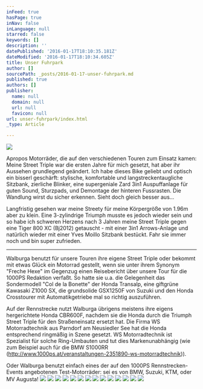 ```yaml
---
inFeed: true
hasPage: true
inNav: false
inLanguage: null
starred: false
keywords: []
description: ''
datePublished: '2016-01-17T18:10:35.181Z'
dateModified: '2016-01-17T18:10:34.605Z'
title: Unser Fuhrpark
author: []
sourcePath: _posts/2016-01-17-unser-fuhrpark.md
published: true
authors: []
publisher:
  name: null
  domain: null
  url: null
  favicon: null
url: unser-fuhrpark/index.html
_type: Article

---
```

![](https://the-grid-user-content.s3-us-west-2.amazonaws.com/aaba84bb-6d92-46b2-aee2-b5a7345e8d30.JPG)

Apropos Motorräder, die auf den verschiedenen Touren zum Einsatz kamen: Meine Street Triple war die ersten Jahre für mich gesetzt, hat aber ihr Aussehen grundlegend geändert. Ich habe dieses Bike geliebt und optisch ein bisserl geschärft: stylische, komfortable und langstreckentaugliche Sitzbank, zierliche Blinker, eine supergeniale Zard 3in1 Auspuffanlage für guten Sound, Sturzpads, und Demontage der hinteren Fussrasten. Die Wandlung wirst du sicher erkennen. Sieht doch gleich besser aus...

Langfristig gesehen war meine Streety für meine Körpergröße von 1.96m aber zu klein. Eine 3-zylindrige Triumph musste es jedoch wieder sein und so habe ich schweren Herzens nach 3 Jahren meine Street Triple gegen eine Tiger 800 XC (Bj2012) getauscht - mit einer 3in1 Arrows-Anlage und natürlich wieder mit einer Yves Moillo Sitzbank bestückt. Fahr sie immer noch und bin  super zufrieden.

****

Walburga benutzt für unsere Touren ihre eigene Street Triple oder bekommt mit etwas Glück ein Motorrad gestellt, wenn sie unter ihrem Synonym "Freche Hexe" im Gegenzug einen Reisebericht über unsere Tour für die 1000PS Redaktion verfaßt. So hatte sie u.a. die Gelegenheit das Sondermodell "Col de la Bonette" der Honda Transalp, eine giftgrüne Kawasaki Z1000 SX, die grundsolide GSX1250F von Suzuki und den Honda Crosstourer mit Automatikgetriebe mal so richtig auszuführen.

Auf der Rennstrecke nutzt Walburga übrigens meistens ihre eigens hergerichtete Honda CBR600F, nachdem sie die Honda durch die Triumph Street Triple für den Straßeneinsatz ersetzt hat. Die Firma WS Motorradtechnik aus Parndorf am Neusiedler See hat die Honda entsprechend ringmäßig in Szene gesetzt. WS Motorradtechnik ist Spezialist für solche Ring-Umbauten und tut dies Markenunabhängig (wie zum Beispiel auch für die BMW S1000RR (http://www.1000ps.at/veranstaltungen-2351890-ws-motorradtechnik)).

Oder Walburga benutzt einfach eines der auf den 1000PS Rennstrecken-Events angebotenen Test-Motorräder: sei es von BMW, Suzuki, KTM, oder MV Augusta!
![](https://s3-us-west-2.amazonaws.com/the-grid-img/p/a6e55031b88d18c14d80bfdd354725af37480be0.jpg)
![](https://s3-us-west-2.amazonaws.com/the-grid-img/p/31cc9258c8de67b1e69273e957513c4e7ff53f30.jpg)
![](https://s3-us-west-2.amazonaws.com/the-grid-img/p/f2caf0ea60ac55001496e7486e9c4ec461329a62.jpg)
![](https://s3-us-west-2.amazonaws.com/the-grid-img/p/f15ecd3037c1b2b7507d59e4f186e395fd6c147b.jpg)
![](https://s3-us-west-2.amazonaws.com/the-grid-img/p/7de5fe09f81b63faed3ea2ff2dae3a4951a4ee2f.jpg)
![](https://s3-us-west-2.amazonaws.com/the-grid-img/p/01cff3e15bcb56d42e9ea6d2fa87963a61abca6b.jpg)
![](https://s3-us-west-2.amazonaws.com/the-grid-img/p/c60ab5bbc3a04b20c7c043be907ed29c1851b1e2.jpg)
![](https://s3-us-west-2.amazonaws.com/the-grid-img/p/02216c757c3eaa2a7541211f6f3ba20bd5ac862a.jpg)
![](https://s3-us-west-2.amazonaws.com/the-grid-img/p/786d04b2b762eb3f8bb0f6c462350d6932c59eec.jpg)
![](https://s3-us-west-2.amazonaws.com/the-grid-img/p/f882879fbc2fd9ef2cd6cbdd13947600c0b59b79.jpg)
![](https://s3-us-west-2.amazonaws.com/the-grid-img/p/0fc7367f3ca1a477c6e21d552822be6e5b43ce53.jpg)
![](https://s3-us-west-2.amazonaws.com/the-grid-img/p/d0d13956788c3cd934346ef80cf9451b852b3189.jpg)
![](https://s3-us-west-2.amazonaws.com/the-grid-img/p/454e1ce7bc0f592e6e40292c956926b20348e9d3.jpg)
![](https://s3-us-west-2.amazonaws.com/the-grid-img/p/1a6f8c6b6277f2e81f3ca1b4a1aa786dbaaef9d9.jpg)